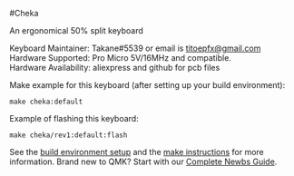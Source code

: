 #Cheka

An ergonomical 50% split keyboard

Keyboard Maintainer: Takane#5539 or email is titoepfx@gmail.com
Hardware Supported: Pro Micro 5V/16MHz and compatible.  
Hardware Availability: aliexpress and github for pcb files

Make example for this keyboard (after setting up your build environment):

    make cheka:default

Example of flashing this keyboard:

    make cheka/rev1:default:flash

See the [build environment setup](https://docs.qmk.fm/#/getting_started_build_tools) and the [make instructions](https://docs.qmk.fm/#/getting_started_make_guide) for more information. Brand new to QMK? Start with our [Complete Newbs Guide](https://docs.qmk.fm/#/newbs).

